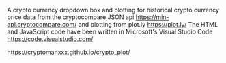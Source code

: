 A crypto currency dropdown box and plotting for historical crypto currency price data from the cryptocompare JSON api https://min-api.cryptocompare.com/ and plotting from plot.ly https://plot.ly/ The HTML and JavaScript code have been written in Microsoft's Visual Studio Code https://code.visualstudio.com/  

https://cryptomanxxx.github.io/crypto_plot/
